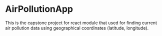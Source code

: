 # AirPollutionApp
This is the capstone project for react module that used for finding current air pollution data using geographical coordinates (latitude, longitude).
